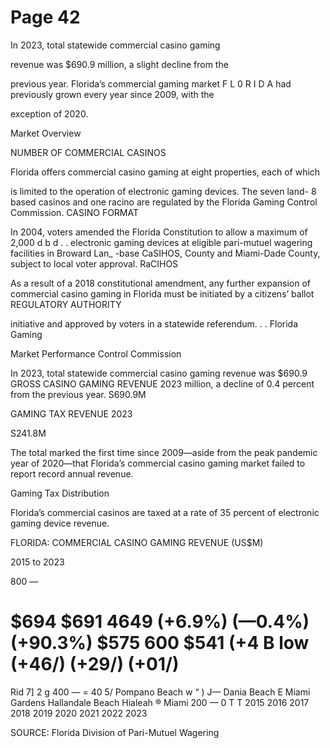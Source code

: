 # Page 42

In 2023, total statewide commercial casino gaming

revenue was $690.9 million, a slight decline from the

previous year. Florida’s commercial gaming market
F L 0 R I D A had previously grown every year since 2009, with the

exception of 2020.

Market Overview

NUMBER OF COMMERCIAL CASINOS

Florida offers commercial casino gaming at eight properties, each of which

is limited to the operation of electronic gaming devices. The seven land- 8
based casinos and one racino are regulated by the Florida Gaming Control
Commission. CASINO FORMAT

In 2004, voters amended the Florida Constitution to allow a maximum of 2,000 d b d . .
electronic gaming devices at eligible pari-mutuel wagering facilities in Broward Lan_ -base CaSIHOS,
County and Miami-Dade County, subject to local voter approval. RaCIHOS

As a result of a 2018 constitutional amendment, any further expansion of
commercial casino gaming in Florida must be initiated by a citizens’ ballot REGULATORY AUTHORITY

initiative and approved by voters in a statewide referendum. . .
Florida Gaming

Market Performance Control Commission

In 2023, total statewide commercial casino gaming revenue was $690.9 GROSS CASINO GAMING REVENUE 2023
million, a decline of 0.4 percent from the previous year.
S690.9M

GAMING TAX REVENUE 2023

S241.8M

The total marked the first time since 2009—aside from the peak pandemic
year of 2020—that Florida’s commercial casino gaming market failed to report
record annual revenue.

Gaming Tax Distribution

Florida’s commercial casinos are taxed at a rate of 35 percent of electronic
gaming device revenue.

FLORIDA: COMMERCIAL CASINO GAMING REVENUE (US$M)

2015 to 2023

800 —

$694 $691
4649 (+6.9%) (—0.4%)
(+90.3%)
$575
600 $541 (+4 B low
(+46/) (+29/) (+01/)
=
Rid
7]
2
g 400 —
= 40 5/ Pompano Beach
w “ ) J— Dania Beach
E Miami Gardens Hallandale Beach
Hialeah ®
Miami
200 —
0 T T
2015 2016 2017 2018 2019 2020 2021 2022 2023

SOURCE: Florida Division of Pari-Mutuel Wagering
